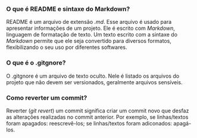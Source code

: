 ### O que é **README** e sintaxe do **Markdown**?

README é um arquivo de extensão *.md*. Esse arquivo é usado para apresentar informações de um projeto. Ele é escrito com *Markdown*, linguagem de formatação de texto. Um texto escrito com a sintaxe do *Markdown* permite que ele seja convertido para diversos formatos, flexibilizando o seu uso por diferentes softwares.

### O que é o **.gitgnore**?

O .gitgnore é um arquivo de texto oculto. Nele é listado os arquivos do projeto que não devem ser versionados, geralmente arquivos sensíveis.

### Como **reverter um commit**?

Reverter (*git revert*) um commit significa criar um commit novo que desfaz as alterações realizadas no commit anterior. Por exemplo, se linhas/textos foram apagados: reescrevê-los; se linhas/textos foram adiconados: apagá-los.




